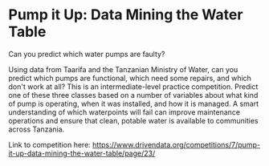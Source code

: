 # Pump it Up: Data Mining the Water Table

Can you predict which water pumps are faulty?

Using data from Taarifa and the Tanzanian Ministry of Water, can you predict which pumps are functional, which need some repairs, and which don't work at all? This is an intermediate-level practice competition. Predict one of these three classes based on a number of variables about what kind of pump is operating, when it was installed, and how it is managed. A smart understanding of which waterpoints will fail can improve maintenance operations and ensure that clean, potable water is available to communities across Tanzania.

Link to competition here: 
https://www.drivendata.org/competitions/7/pump-it-up-data-mining-the-water-table/page/23/
